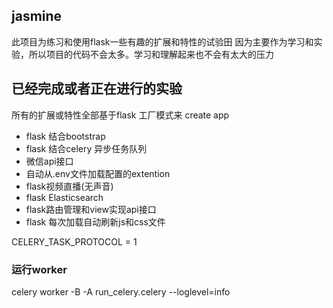 ## jasmine

此项目为练习和使用flask一些有趣的扩展和特性的试验田
因为主要作为学习和实验，所以项目的代码不会太多。学习和理解起来也不会有太大的压力



## 已经完成或者正在进行的实验
所有的扩展或特性全部基于flask 工厂模式来 create app
- flask 结合bootstrap
- flask 结合celery 异步任务队列
- 微信api接口
- 自动从.env文件加载配置的extention
- flask视频直播(无声音)
- flask Elasticsearch
- flask路由管理和view实现api接口
- flask 每次加载自动刷新js和css文件


CELERY_TASK_PROTOCOL = 1


### 运行worker
celery worker -B -A run_celery.celery --loglevel=info


